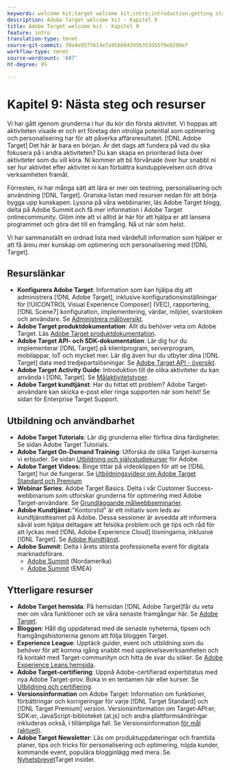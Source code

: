 ```yaml
---
keywords: welcome kit;target welcome kit;intro;introduction;getting started
description: Adobe Target welcome kit - Kapitel 9
title: Adobe Target welcome kit - Kapitel 9
feature: intro
translation-type: tm+mt
source-git-commit: 38a4e9577614e7a956b043956353d55f8e8200ef
workflow-type: tm+mt
source-wordcount: '687'
ht-degree: 0%

---
```



# Kapitel 9: Nästa steg och resurser

Vi har gått igenom grunderna i hur du kör din första aktivitet. Vi hoppas att aktiviteten visade er och ert företag den otroliga potential som optimering och personalisering har för att påverka affärsresultatet. [!DNL Adobe Target] Det här är bara en början. Är det dags att fundera på vad du ska fokusera på i andra aktiviteten? Du kan skapa en prioriterad lista över aktiviteter som du vill köra. Ni kommer att bli förvånade över hur snabbt ni ser hur aktivitet efter aktivitet ni kan förbättra kundupplevelsen och driva verksamheten framåt.

Förresten, ni har många sätt att lära er mer om testning, personalisering och användning [!DNL Target]. Granska listan med resurser nedan för att börja bygga upp kunskapen. Lyssna på våra webbinarier, läs Adobe Target blogg, delta på Adobe Summit och få mer information i Adobe Target onlinecommunity. Glöm inte att vi alltid är här för att hjälpa er att lansera programmet och göra det till en framgång. Nå ut när som helst.

Vi har sammanställt en ordnad lista med värdefull information som hjälper er att få ännu mer kunskap om optimering och personalisering med [!DNL Target].

## Resurslänkar

* **Konfigurera Adobe Target**: Information som kan hjälpa dig att administrera [!DNL Adobe Target], inklusive konfigurationsinställningar för [!UICONTROL Visual Experience Composer] (VEC), rapportering, [!DNL Scene7] konfiguration, implementering, värdar, miljöer, svarstoken och användare. Se [Administrera målöversikt](/help/administrating-target/administrating-target.md).
* **Adobe Target produktdokumentation**: Allt du behöver veta om Adobe Target. Läs [Adobe Target produktdokumentation](https://docs.adobe.com/content/help/en/target/using/target-home.html).
* **Adobe Target API- och SDK-dokumentation**: Lär dig hur du implementerar [!DNL Target] på klientprogram, serverprogram, mobilappar, IoT och mycket mer. Lär dig även hur du utbyter dina [!DNL Target] data med tredjepartslösningar. Se [Adobe Target API - översikt](/help/api/api-overview.md).
* **Adobe Target Activity Guide**: Introduktion till de olika aktiviteter du kan använda i [!DNL Target]. Se [Målaktivitetstyper](/help/c-activities/target-activities-guide.md).
* **Adobe Target kundtjänst**: Har du hittat ett problem? Adobe Target-användare kan skicka e-post eller ringa supporten när som helst! Se sidan [](https://helpx.adobe.com/contact/enterprise-support.ec.html#target)för Enterprise Target Support.

## Utbildning och användbarhet

* **Adobe Target Tutorials**: Lär dig grunderna eller förfina dina färdigheter. Se sidan [](https://docs.adobe.com/content/help/en/target-learn/tutorials/overview.html)Adobe Target Tutorials.
* **Adobe Target On-Demand Training**: Utforska de olika Target-kurserna vi erbjuder. Se sidan [Utbildning och självstudiekurser](https://helpx.adobe.com/learning.html?promoid=KAUDK) för Adobe.
* **Adobe Target Videos:** Binge tittar på videoklippen för att se [!DNL Target] hur de fungerar. Se [Utbildningsvideor om Adobe Target Standard och Premium](/help/c-intro/target-standard-premium-training-videos.md)
* **Webinar Series**: Adobe Target Basics. Delta i vår Customer Success-webbinarium som utforskar grunderna för optimering med Adobe Target-användare. Se [Grundläggande målwebbseminarier](/help/cmp-resources-and-contact-information.md#concept_11902FAC95C64479AABE020557A7EEE4).
* **Adobe Kundtjänst:**&quot;Kontorstid&quot; är ett initiativ som leds av kundtjänstteamet på Adobe. Dessa sessioner är avsedda att informera såväl som hjälpa deltagare att felsöka problem och ge tips och råd för att lyckas med [!DNL Adobe Experience Cloud] lösningarna, inklusive [!DNL Target]. Se [Adobe Kundtjänst](/help/cmp-resources-and-contact-information.md#concept_58EA30379D3B48C4848BA2A8C464A5B7).
* **Adobe Summit**: Delta i årets största professionella event för digitala marknadsförare.
   * [Adobe Summit](https://summit.adobe.com/na/) (Nordamerika)
   * [Adobe Summit](http://summit-emea.adobe.com/emea/) (EMEA)

## Ytterligare resurser

* **Adobe Target hemsida**: På hemsidan [!DNL Adobe Target]får du veta mer om våra funktioner och se våra senaste framgångar här. Se [Adobe Target](https://www.adobe.com/marketing/target.html).
* **Bloggen**: Håll dig uppdaterad med de senaste nyheterna, tipsen och framgångshistorierna genom att följa bloggen [](https://blog.adobe.com/en/2020/07/29/adobe-target-announces-enhanced-analytics-measurement-for-ai-powered-testing-and-personalization.html#gs.di9df5)Target.
* **Experience League**: Upptäck guider, event och utbildning som du behöver för att komma igång snabbt med upplevelseverksamheten och få kontakt med Target-communityn och hitta de svar du söker. Se [Adobe Experience Leans hemsida](https://experienceleague.adobe.com/#home).
* **Adobe Target-certifiering**: Uppnå Adobe-certifierad expertstatus med nya Adobe Target-prov. Boka in en tentamen här eller kurser. Se [Utbildning och certifiering](/help/c-intro/training-and-certification.md).
* **Versionsinformation** om Adobe Target: Information om funktioner, förbättringar och korrigeringar för varje [!DNL Target Standard] och [!DNL Target Premium] version. Versionsinformation om Target-API:er, SDK:er, JavaScript-biblioteket (at.js) och andra plattformsändringar inkluderas också, i tillämpliga fall. Se Versionsinformation [för mål (aktuell)](/help/r-release-notes/release-notes.md).
* **Adobe Target Newsletter**: Läs om produktuppdateringar och framtida planer, tips och tricks för personalisering och optimering, nöjda kunder, kommande event, populära blogginlägg med mera. Se [Nyhetsbrevet](/help/r-release-notes/target-insider-newsletter.md)Target insider.


